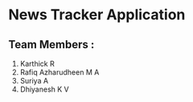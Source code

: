 # News Tracker Application

## Team Members :

1.  Karthick R
2.	Rafiq Azharudheen M A 
3.	Suriya A
4.	Dhiyanesh K V 

